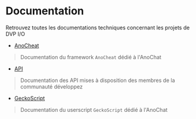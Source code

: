 # Documentation
Retrouvez toutes les documentations techniques concernant les projets de DVP I/O

* [AnoCheat](./AnoCheat/)
> Documentation du framework `AnoCheat` dédié à l'AnoChat

* [API](./API/)
> Documentation des API mises à disposition des membres de la communauté développez

* [GeckoScript](./GeckoScript/)
> Documentation du userscript `GeckoScript` dédié à l'AnoChat
